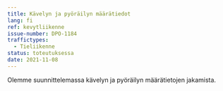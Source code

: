 ```yaml
---
title: Kävelyn ja pyöräilyn määrätiedot
lang: fi
ref: kevytliikenne
issue-number: DPO-1184
traffictypes:
  - Tieliikenne
status: toteutuksessa
date: 2021-11-08
---
```


Olemme suunnittelemassa kävelyn ja pyöräilyn määrätietojen jakamista.
